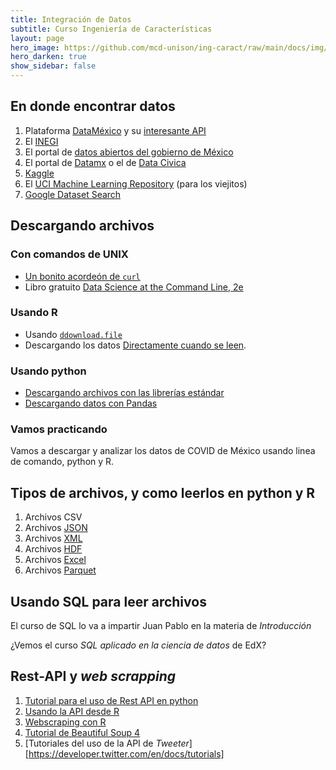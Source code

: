 ```yaml
---
title: Integración de Datos 
subtitle: Curso Ingeniería de Características
layout: page
hero_image: https://github.com/mcd-unison/ing-caract/raw/main/docs/img/download-banner.jpg
hero_darken: true
show_sidebar: false
---
```


## En donde encontrar datos

1. Plataforma [DataMéxico](https://datamexico.org/es) y su [interesante API](https://dev-api.datamexico.org/ui/)
2. El [INEGI](https://www.inegi.org.mx/default.html)
3. El portal de [datos abiertos del gobierno de México](https://datos.gob.mx)
4. El portal de [Datamx](http://datamx.io) o el de [Data Civica](https://datacivica.org)
5. [Kaggle](https://www.kaggle.com/datasets)
6. El [UCI Machine Learning Repository](https://archive.ics.uci.edu/ml/index.php) (para los viejitos)
7. [Google Dataset Search](https://datasetsearch.research.google.com)


## Descargando archivos

### Con comandos de UNIX

- [Un bonito acordeón de `curl`](https://curl.se/docs/manual.html)
- Libro gratuito [Data Science at the Command Line, 2e](https://www.datascienceatthecommandline.com/2e/)

### Usando R

- Usando [`ddownload.file`](https://www.rdocumentation.org/packages/utils/versions/3.6.2/topics/download.file)
- Descargando los datos [Directamente cuando se leen](https://www.datacamp.com/community/tutorials/r-data-import-tutorial?utm_source=adwords_ppc&utm_campaignid=1658343524&utm_adgroupid=63833881815&utm_device=c&utm_keyword=%2Bread%20%2Bdata%20%2Br&utm_matchtype=b&utm_network=g&utm_adpostion=&utm_creative=469789579419&utm_targetid=aud-522010995285:kwd-309793905111&utm_loc_interest_ms=&utm_loc_physical_ms=1010167&gclid=CjwKCAjw092IBhAwEiwAxR1lRvFJfvVx6UVJMwqkAUiVf7v6mqs-m5V2Ti3umTn1qbwYYvQOisnMRxoC2RgQAvD_BwE).

### Usando python

- [Descargando archivos con las librerías estándar](https://betterprogramming.pub/3-simple-ways-to-download-files-with-python-569cb91acae6)
- [Descargando datos con Pandas](https://towardsdatascience.com/direct-to-pandas-dataframe-ab2e97ae7574)


### Vamos practicando

Vamos a descargar y analizar los datos de COVID de México usando linea de comando, python y R.

## Tipos de archivos, y como leerlos en python y R

1. Archivos CSV
2. Archivos [JSON](https://www.json.org/json-en.html)
3. Archivos [XML](https://www.w3schools.com/xml/default.asp)
4. Archivos [HDF](https://asdc.larc.nasa.gov/documents/tools/hdf.pdf)
5. Archivos [Excel](https://www.linkedin.com/pulse/why-all-data-scientists-learn-ms-excel-karthik-shashidhar)
6. Archivos [Parquet](https://databricks.com/glossary/what-is-parquet)

## Usando SQL para leer archivos

El curso de SQL lo va a impartir Juan Pablo en la materia de *Introducción*

¿Vemos el curso *SQL aplicado en la ciencia de datos* de EdX?

## Rest-API y *web scrapping*

1. [Tutorial para el uso de Rest API en python](https://realpython.com/python-api/)
2. [Usando la API desde R](https://github.com/mcd-unison/ing-caract/raw/main/slides/ReadingFromAPIs.pdf)
3. [Webscraping con R](https://github.com/mcd-unison/ing-caract/raw/main/slides/ReadingFromTheWeb.pdf)
4. [Tutorial de Beautiful Soup 4](https://realpython.com/beautiful-soup-web-scraper-python/)
5. [Tutoriales del uso de la API de *Tweeter*][https://developer.twitter.com/en/docs/tutorials]



